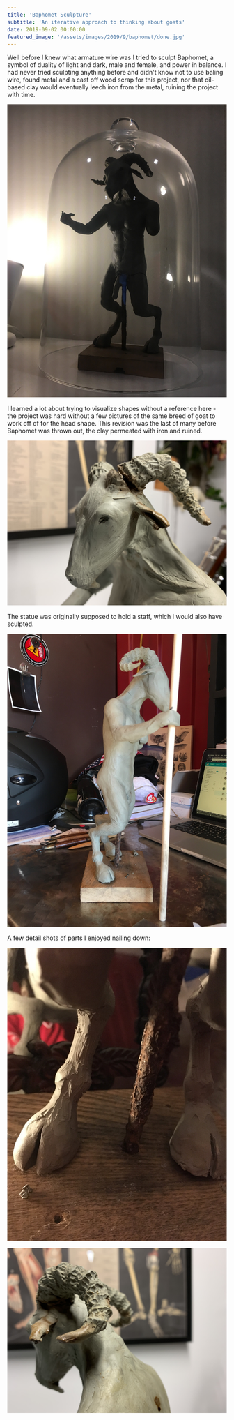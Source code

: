 ```yaml
---
title: 'Baphomet Sculpture'
subtitle: 'An iterative approach to thinking about goats'
date: 2019-09-02 00:00:00
featured_image: '/assets/images/2019/9/baphomet/done.jpg'
---
```


Well before I knew what armature wire was I tried to sculpt Baphomet, a symbol of duality of light and dark, male and female, and power in balance. I had never tried sculpting anything before and didn't know not to use baling wire, found metal and a cast off wood scrap for this project, nor that oil-based clay would eventually leech iron from the metal, ruining the project with time.

<p align="center">
<img src="/assets/images/2019/9/baphomet/done.jpeg">
</p>

I learned a lot about trying to visualize shapes without a reference here - the project was hard without a few pictures of the same breed of goat to work off of for the head shape. This revision was the last of many before Baphomet was thrown out, the clay permeated with iron and ruined.

<p align="center">
<img src="/assets/images/2019/9/baphomet/shape.jpeg">
</p>

The statue was originally supposed to hold a staff, which I would also have sculpted.

<p align="center">
<img src="/assets/images/2019/9/baphomet/staff.jpeg">
</p>

A few detail shots of parts I enjoyed nailing down:

<p align="center">
<img src="/assets/images/2019/9/baphomet/hoof.jpeg">
</p>

<p align="center">
<img src="/assets/images/2019/9/baphomet/detail.jpeg">
</p>
